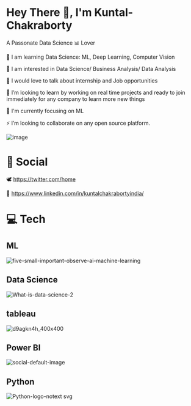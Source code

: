 # Hey There 👋, I'm Kuntal-Chakraborty
A Passonate Data Science 📊 Lover

🔭 I am learning Data Science: ML, Deep Learning, Computer Vision

👯 I am interested in Data Science/ Business Analysis/ Data Analysis

🤝 I would love to talk about internship and Job opportunities

🌱 I’m looking to learn by working on real time projects and ready to join immediately for any company to learn more new things

💬 I'm currently focusing on ML

⚡ I’m looking to collaborate on any open source platform.




![image](https://user-images.githubusercontent.com/109715578/212139563-8887c48e-7bc0-4d39-abd9-c135faf936f7.png)



 # 📢 Social 

🕊️
https://twitter.com/home

💼
https://www.linkedin.com/in/kuntalchakrabortyindia/


# 💻 Tech

## ML

![five-small-important-observe-ai-machine-learning](https://user-images.githubusercontent.com/109715578/212144287-104479e8-abd6-4f4e-ab62-51cd146b581c.jpg)

## Data Science


![What-is-data-science-2](https://user-images.githubusercontent.com/109715578/212144502-c23bd0cb-e7b4-478c-afc3-6379e560f669.jpg)


## tableau 

![d9agkn4h_400x400](https://user-images.githubusercontent.com/109715578/212144753-d95aaaf5-1c51-4616-a0eb-2c03c687babe.jpg)


## Power BI

![social-default-image](https://user-images.githubusercontent.com/109715578/212144982-74dec435-41dc-4607-9aec-94cd48515d68.png)


## Python


![Python-logo-notext svg](https://user-images.githubusercontent.com/109715578/212145158-4cca66b7-0066-4254-ba71-009391b9dff0.png)







